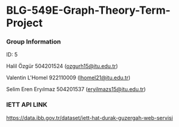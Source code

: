 # BLG-549E-Graph-Theory-Term-Project

### Group Information

ID: 5

Halil Özgür 504201524 (ozgurh15@itu.edu.tr)

Valentin L'Homel 922110009 (lhomel21@itu.edu.tr)

Selim Eren Eryılmaz 504201537 (eryilmazs15@itu.edu.tr)

### IETT API LINK 
https://data.ibb.gov.tr/dataset/iett-hat-durak-guzergah-web-servisi
